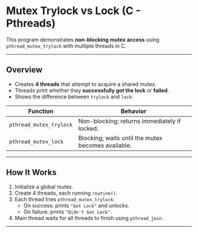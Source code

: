# Mutex Trylock vs Lock (C - Pthreads)

This program demonstrates **non-blocking mutex access** using `pthread_mutex_trylock` with multiple threads in C.

---

## Overview
- Creates **4 threads** that attempt to acquire a shared mutex.  
- Threads print whether they **successfully got the lock** or **failed**.  
- Shows the difference between `trylock` and `lock`:

|          Function        |                    Behavior                        |
|--------------------------|----------------------------------------------------|
| `pthread_mutex_trylock`  | Non-blocking; returns immediately if locked.       |
| `pthread_mutex_lock`     | Blocking; waits until the mutex becomes available. |

---

## How It Works
1. Initialize a global mutex.  
2. Create 4 threads, each running `routine()`.  
3. Each thread tries `pthread_mutex_trylock`:
   - On success: prints `"Got Lock"` and unlocks.  
   - On failure: prints `"Didn't Get Lock"`.  
4. Main thread waits for all threads to finish using `pthread_join`.

---


